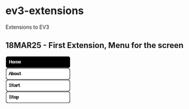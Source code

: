 # ev3-extensions
Extensions to EV3 

## 18MAR25 - First Extension, Menu for the screen
![Screenshot of the Example menu](./hub/menu/example/menu-example.png)

